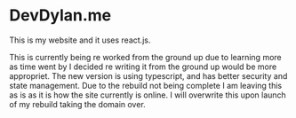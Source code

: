 # DevDylan.me
This is my website and it uses react.js.

This is currently being re worked from the ground up due to learning more as time went by I decided re writing it from the ground up would be more appropriet. The new version is using typescript, and has better security and state management.
Due to the rebuild not being complete I am leaving this as is as it is how the site currently is online. I will overwrite this upon launch of my rebuild taking the domain over.
